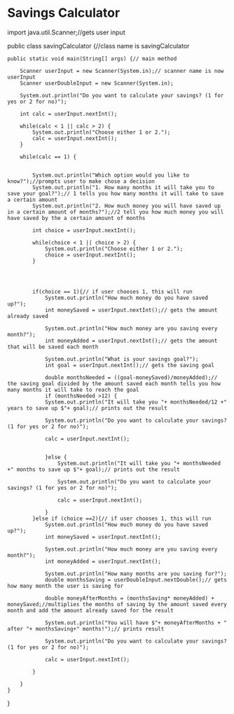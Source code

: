 # Savings Calculator

import java.util.Scanner;//gets user input

public class savingCalculator {//class name is savingCalculator

	public static void main(String[] args) {// main method
		
		Scanner userInput = new Scanner(System.in);// scanner name is now userInput
		Scanner userDoubleInput = new Scanner(System.in);
			
		System.out.println("Do you want to calculate your savings? (1 for yes or 2 for no)");
		
		int calc = userInput.nextInt();
		
		while(calc < 1 || calc > 2) {
			System.out.println("Choose either 1 or 2.");
			calc = userInput.nextInt();
		}
		
		while(calc == 1) {
		
	
			System.out.println("Which option would you like to know?");//prompts user to make chose a decision
			System.out.println("1. How many months it will take you to save your goal?");// 1 tells you how many months it will take to save a certain amount
			System.out.println("2. How much money you will have saved up in a certain amount of months?");//2 tell you how much money you will have saved by the a certain amount of months
			
			int choice = userInput.nextInt();
			
			while(choice < 1 || choice > 2) {
				System.out.println("Choose either 1 or 2.");
				choice = userInput.nextInt();
			}
			
			
			
			
			if(choice == 1){// if user chooses 1, this will run
				System.out.println("How much money do you have saved up?");
				int moneySaved = userInput.nextInt();// gets the amount already saved
		
				System.out.println("How much money are you saving every month?");
				int moneyAdded = userInput.nextInt();// gets the amount that will be saved each month
		
				System.out.println("What is your savings goal?");
				int goal = userInput.nextInt();// gets the saving goal
		
				double monthsNeeded = ((goal-moneySaved)/moneyAdded);// the saving goal divided by the amount saved each month tells you how many months it will take to reach the goal
				if (monthsNeeded >12) {
				System.out.println("It will take you "+ monthsNeeded/12 +" years to save up $"+ goal);// prints out the result
				
				System.out.println("Do you want to calculate your savings? (1 for yes or 2 for no)");
				
				calc = userInput.nextInt();
				
				
				}else {
					System.out.println("It will take you "+ monthsNeeded +" months to save up $"+ goal);// prints out the result
					
					System.out.println("Do you want to calculate your savings? (1 for yes or 2 for no)");
					
					calc = userInput.nextInt();
					
				}
			}else if (choice ==2){// if user chooses 1, this will run
				System.out.println("How much money do you have saved up?");
				int moneySaved = userInput.nextInt();
			
				System.out.println("How much money are you saving every month?");
				int moneyAdded = userInput.nextInt();
			
				System.out.println("How many months are you saving for?");
				double monthsSaving = userDoubleInput.nextDouble();// gets how many month the user is saving for
			
				double moneyAfterMonths = (monthsSaving* moneyAdded) + moneySaved;//multiplies the months of saving by the amount saved every month and add the amount already saved for the result
			
				System.out.println("You will have $"+ moneyAfterMonths + " after "+ monthsSaving+" months!");// prints result
				
				System.out.println("Do you want to calculate your savings? (1 for yes or 2 for no)");
				
				calc = userInput.nextInt();
				
			}

		} 
	}
	
}
